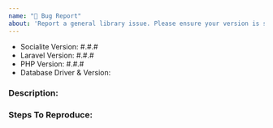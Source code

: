```yaml
---
name: "🐛 Bug Report"
about: 'Report a general library issue. Please ensure your version is still supported: https://laravel.com/docs/releases#support-policy'
---
```


- Socialite Version: #.#.#
- Laravel Version: #.#.#
- PHP Version: #.#.#
- Database Driver & Version:

### Description:


### Steps To Reproduce:

